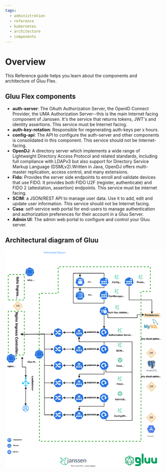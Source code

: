 ```yaml
---
tags:
  - administration
  - reference
  - kubernetes
  - architecture
  - components
---
```


# Overview

This Reference guide helps you learn about the components and architecture of Gluu Flex.

## Gluu Flex components

- **auth-server**: The OAuth Authorization Server, the OpenID Connect Provider, the UMA Authorization Server--this is the main Internet facing component of Janssen. It's the service that returns tokens, JWT's and identity assertions. This service must be Internet facing.
- **auth-key-rotation**: Responsible for regenerating auth-keys per x hours.
- **config-api**: The API to configure the auth-server and other components is consolidated in this component. This service should not be Internet-facing.
- **OpenDJ**: A directory server which implements a wide range of Lightweight Directory Access Protocol and related standards, including full compliance with LDAPv3 but also support  for Directory Service Markup Language (DSMLv2).Written in Java, OpenDJ offers multi-master replication, access control, and many extensions.
- **Fido**: Provides the server side endpoints to enroll and validate devices that use FIDO. It provides both FIDO U2F (register, authenticate) and FIDO 2 (attestation, assertion) endpoints. This service must be internet facing.
- **SCIM**: a JSON/REST API to manage user data. Use it to add, edit and update user information. This service should not be Internet facing.
- **Casa**: self-service web portal for end-users to manage authentication and authorization preferences for their account in a Gluu Server.
- **Admin UI**: The admin web portal to configure and control your Gluu server.

## Architectural diagram of Gluu

![svg](../../assets/flex-arch-diagram.svg)
